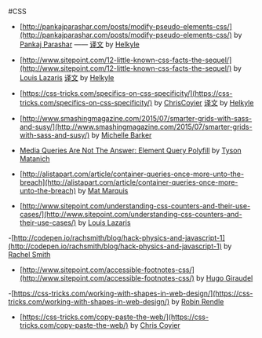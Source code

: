 #CSS

- [http://pankajparashar.com/posts/modify-pseudo-elements-css/](http://pankajparashar.com/posts/modify-pseudo-elements-css/) by [Pankaj Parashar](http://pankajparashar.com/) —— [译文](http://www.w3ctrain.com/2015/07/21/modify-pseudo-elements-css/) by [Helkyle](http://www.w3ctrain.com/about/#Helkyle)
- [http://www.sitepoint.com/12-little-known-css-facts-the-sequel/](http://www.sitepoint.com/12-little-known-css-facts-the-sequel/) by [Louis Lazaris](http://www.sitepoint.com/author/louis-lazaris1/) [译文](http://www.w3ctrain.com/2015/07/22/12-Little-Known-CSS-Facts/) by [Helkyle](http://www.w3ctrain.com/about/#Helkyle)
- [https://css-tricks.com/specifics-on-css-specificity/](https://css-tricks.com/specifics-on-css-specificity/) by [ChrisCoyier](https://css-tricks.com/author/chriscoyier/) [译文](http://www.w3ctrain.com/2015/07/25/specifics-on-css-specificity/) by [Helkyle](http://www.w3ctrain.com/about/#Helkyle)

- [http://www.smashingmagazine.com/2015/07/smarter-grids-with-sass-and-susy/](http://www.smashingmagazine.com/2015/07/smarter-grids-with-sass-and-susy/) by [Michelle Barker](http://www.smashingmagazine.com/author/michellebarker/)

- [Media Queries Are Not The Answer: Element Query Polyfill](http://www.smashingmagazine.com/2013/06/media-queries-are-not-the-answer-element-query-polyfill/) by [Tyson Matanich](http://www.smashingmagazine.com/author/tyson-matanich/)

- [http://alistapart.com/article/container-queries-once-more-unto-the-breach](http://alistapart.com/article/container-queries-once-more-unto-the-breach) by [Mat Marquis](http://alistapart.com/author/matmarquis)

- [http://www.sitepoint.com/understanding-css-counters-and-their-use-cases/](http://www.sitepoint.com/understanding-css-counters-and-their-use-cases/) by [Louis Lazaris](http://www.sitepoint.com/author/louis-lazaris1/)

-[http://codepen.io/rachsmith/blog/hack-physics-and-javascript-1](http://codepen.io/rachsmith/blog/hack-physics-and-javascript-1) by [Rachel Smith ](http://codepen.io/rachsmith/)

- [http://www.sitepoint.com/accessible-footnotes-css/](http://www.sitepoint.com/accessible-footnotes-css/) by [Hugo Giraudel](http://www.sitepoint.com/author/hgiraudel/)

-[https://css-tricks.com/working-with-shapes-in-web-design/](https://css-tricks.com/working-with-shapes-in-web-design/) by [Robin Rendle ](https://css-tricks.com/author/robinrendle/)

- [https://css-tricks.com/copy-paste-the-web/](https://css-tricks.com/copy-paste-the-web/) by [Chris Coyier ](https://css-tricks.com/author/chriscoyier/)